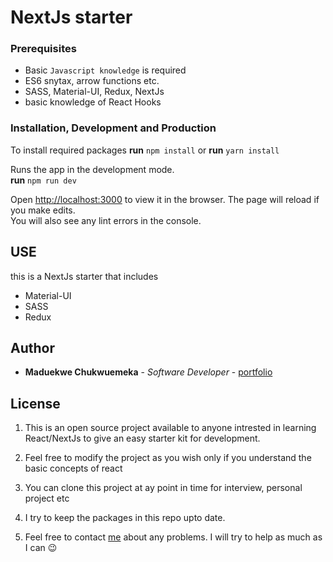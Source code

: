 # NextJs starter

### Prerequisites

- Basic `Javascript knowledge` is required
- ES6 snytax, arrow functions etc.
- SASS, Material-UI, Redux, NextJs
- basic knowledge of React Hooks

### Installation, Development and Production

To install required packages
**run** `npm install` or **run** `yarn install`

Runs the app in the development mode.<br />
**run** `npm run dev`

Open [http://localhost:3000](http://localhost:3000) to view it in the browser.
The page will reload if you make edits.<br />
You will also see any lint errors in the console.

## USE

this is a NextJs starter that includes

- Material-UI
- SASS
- Redux

## Author

- **Maduekwe Chukwuemeka** - _Software Developer_ - [portfolio](https://chukwuemeka.vercel.app)

## License

1. This is an open source project available to anyone intrested in learning React/NextJs to give an easy starter kit for development.

2. Feel free to modify the project as you wish only if you understand the basic concepts of react

3. You can clone this project at ay point in time for interview, personal project etc

4. I try to keep the packages in this repo upto date.

5. Feel free to contact [me](https://chukwuemeka.vercel.app) about any problems. I will try to help as much as I can 😉
